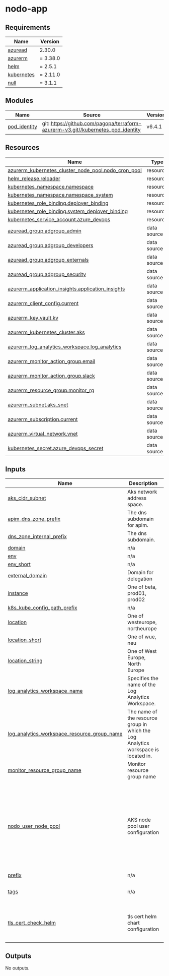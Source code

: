 # nodo-app

<!-- markdownlint-disable -->
<!-- BEGIN_TF_DOCS -->
## Requirements

| Name | Version |
|------|---------|
| <a name="requirement_azuread"></a> [azuread](#requirement\_azuread) | 2.30.0 |
| <a name="requirement_azurerm"></a> [azurerm](#requirement\_azurerm) | = 3.38.0 |
| <a name="requirement_helm"></a> [helm](#requirement\_helm) | = 2.5.1 |
| <a name="requirement_kubernetes"></a> [kubernetes](#requirement\_kubernetes) | = 2.11.0 |
| <a name="requirement_null"></a> [null](#requirement\_null) | = 3.1.1 |

## Modules

| Name | Source | Version |
|------|--------|---------|
| <a name="module_pod_identity"></a> [pod\_identity](#module\_pod\_identity) | git::https://github.com/pagopa/terraform-azurerm-v3.git//kubernetes_pod_identity | v6.4.1 |

## Resources

| Name | Type |
|------|------|
| [azurerm_kubernetes_cluster_node_pool.nodo_cron_pool](https://registry.terraform.io/providers/hashicorp/azurerm/3.38.0/docs/resources/kubernetes_cluster_node_pool) | resource |
| [helm_release.reloader](https://registry.terraform.io/providers/hashicorp/helm/2.5.1/docs/resources/release) | resource |
| [kubernetes_namespace.namespace](https://registry.terraform.io/providers/hashicorp/kubernetes/2.11.0/docs/resources/namespace) | resource |
| [kubernetes_namespace.namespace_system](https://registry.terraform.io/providers/hashicorp/kubernetes/2.11.0/docs/resources/namespace) | resource |
| [kubernetes_role_binding.deployer_binding](https://registry.terraform.io/providers/hashicorp/kubernetes/2.11.0/docs/resources/role_binding) | resource |
| [kubernetes_role_binding.system_deployer_binding](https://registry.terraform.io/providers/hashicorp/kubernetes/2.11.0/docs/resources/role_binding) | resource |
| [kubernetes_service_account.azure_devops](https://registry.terraform.io/providers/hashicorp/kubernetes/2.11.0/docs/resources/service_account) | resource |
| [azuread_group.adgroup_admin](https://registry.terraform.io/providers/hashicorp/azuread/2.30.0/docs/data-sources/group) | data source |
| [azuread_group.adgroup_developers](https://registry.terraform.io/providers/hashicorp/azuread/2.30.0/docs/data-sources/group) | data source |
| [azuread_group.adgroup_externals](https://registry.terraform.io/providers/hashicorp/azuread/2.30.0/docs/data-sources/group) | data source |
| [azuread_group.adgroup_security](https://registry.terraform.io/providers/hashicorp/azuread/2.30.0/docs/data-sources/group) | data source |
| [azurerm_application_insights.application_insights](https://registry.terraform.io/providers/hashicorp/azurerm/3.38.0/docs/data-sources/application_insights) | data source |
| [azurerm_client_config.current](https://registry.terraform.io/providers/hashicorp/azurerm/3.38.0/docs/data-sources/client_config) | data source |
| [azurerm_key_vault.kv](https://registry.terraform.io/providers/hashicorp/azurerm/3.38.0/docs/data-sources/key_vault) | data source |
| [azurerm_kubernetes_cluster.aks](https://registry.terraform.io/providers/hashicorp/azurerm/3.38.0/docs/data-sources/kubernetes_cluster) | data source |
| [azurerm_log_analytics_workspace.log_analytics](https://registry.terraform.io/providers/hashicorp/azurerm/3.38.0/docs/data-sources/log_analytics_workspace) | data source |
| [azurerm_monitor_action_group.email](https://registry.terraform.io/providers/hashicorp/azurerm/3.38.0/docs/data-sources/monitor_action_group) | data source |
| [azurerm_monitor_action_group.slack](https://registry.terraform.io/providers/hashicorp/azurerm/3.38.0/docs/data-sources/monitor_action_group) | data source |
| [azurerm_resource_group.monitor_rg](https://registry.terraform.io/providers/hashicorp/azurerm/3.38.0/docs/data-sources/resource_group) | data source |
| [azurerm_subnet.aks_snet](https://registry.terraform.io/providers/hashicorp/azurerm/3.38.0/docs/data-sources/subnet) | data source |
| [azurerm_subscription.current](https://registry.terraform.io/providers/hashicorp/azurerm/3.38.0/docs/data-sources/subscription) | data source |
| [azurerm_virtual_network.vnet](https://registry.terraform.io/providers/hashicorp/azurerm/3.38.0/docs/data-sources/virtual_network) | data source |
| [kubernetes_secret.azure_devops_secret](https://registry.terraform.io/providers/hashicorp/kubernetes/2.11.0/docs/data-sources/secret) | data source |

## Inputs

| Name | Description | Type | Default | Required |
|------|-------------|------|---------|:--------:|
| <a name="input_aks_cidr_subnet"></a> [aks\_cidr\_subnet](#input\_aks\_cidr\_subnet) | Aks network address space. | `list(string)` | n/a | yes |
| <a name="input_apim_dns_zone_prefix"></a> [apim\_dns\_zone\_prefix](#input\_apim\_dns\_zone\_prefix) | The dns subdomain for apim. | `string` | `null` | no |
| <a name="input_dns_zone_internal_prefix"></a> [dns\_zone\_internal\_prefix](#input\_dns\_zone\_internal\_prefix) | The dns subdomain. | `string` | `null` | no |
| <a name="input_domain"></a> [domain](#input\_domain) | n/a | `string` | n/a | yes |
| <a name="input_env"></a> [env](#input\_env) | n/a | `string` | n/a | yes |
| <a name="input_env_short"></a> [env\_short](#input\_env\_short) | n/a | `string` | n/a | yes |
| <a name="input_external_domain"></a> [external\_domain](#input\_external\_domain) | Domain for delegation | `string` | `null` | no |
| <a name="input_instance"></a> [instance](#input\_instance) | One of beta, prod01, prod02 | `string` | n/a | yes |
| <a name="input_k8s_kube_config_path_prefix"></a> [k8s\_kube\_config\_path\_prefix](#input\_k8s\_kube\_config\_path\_prefix) | n/a | `string` | `"~/.kube"` | no |
| <a name="input_location"></a> [location](#input\_location) | One of westeurope, northeurope | `string` | n/a | yes |
| <a name="input_location_short"></a> [location\_short](#input\_location\_short) | One of wue, neu | `string` | n/a | yes |
| <a name="input_location_string"></a> [location\_string](#input\_location\_string) | One of West Europe, North Europe | `string` | n/a | yes |
| <a name="input_log_analytics_workspace_name"></a> [log\_analytics\_workspace\_name](#input\_log\_analytics\_workspace\_name) | Specifies the name of the Log Analytics Workspace. | `string` | n/a | yes |
| <a name="input_log_analytics_workspace_resource_group_name"></a> [log\_analytics\_workspace\_resource\_group\_name](#input\_log\_analytics\_workspace\_resource\_group\_name) | The name of the resource group in which the Log Analytics workspace is located in. | `string` | n/a | yes |
| <a name="input_monitor_resource_group_name"></a> [monitor\_resource\_group\_name](#input\_monitor\_resource\_group\_name) | Monitor resource group name | `string` | n/a | yes |
| <a name="input_nodo_user_node_pool"></a> [nodo\_user\_node\_pool](#input\_nodo\_user\_node\_pool) | AKS node pool user configuration | <pre>object({<br/>    enabled            = bool,<br/>    name               = string,<br/>    vm_size            = string,<br/>    os_disk_type       = string,<br/>    os_disk_size_gb    = string,<br/>    node_count_min     = number,<br/>    node_count_max     = number,<br/>    node_labels        = map(any),<br/>    node_taints        = list(string),<br/>    node_tags          = map(any),<br/>    nodo_pool_max_pods = number,<br/>  })</pre> | n/a | yes |
| <a name="input_prefix"></a> [prefix](#input\_prefix) | n/a | `string` | n/a | yes |
| <a name="input_tags"></a> [tags](#input\_tags) | n/a | `map(any)` | <pre>{<br/>  "CreatedBy": "Terraform"<br/>}</pre> | no |
| <a name="input_tls_cert_check_helm"></a> [tls\_cert\_check\_helm](#input\_tls\_cert\_check\_helm) | tls cert helm chart configuration | <pre>object({<br/>    chart_version = string,<br/>    image_name    = string,<br/>    image_tag     = string<br/>  })</pre> | n/a | yes |

## Outputs

No outputs.
<!-- END_TF_DOCS -->
